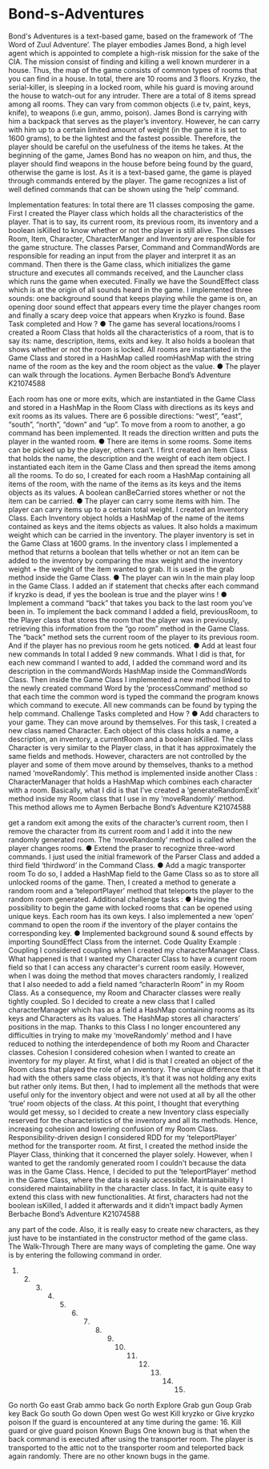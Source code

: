 # Bond-s-Adventures
Bond's Adventures is a text-based game, based on the framework of ‘The Word of Zuul Adventure’. The player embodies James Bond, a high level agent which is appointed to complete a high-risk mission for the sake of the CIA. The mission consist of finding and killing a well known murderer in a house. Thus, the map of the game consists of common types of rooms that you can find in a house. In total, there are 10 rooms and 3 floors. Kryzko, the serial-killer, is sleeping in a locked room, while his guard is moving around the house to watch-out for any intruder. There are a total of 8 items spread among all rooms. They can vary from common objects (i.e tv, paint, keys, knife), to weapons (i.e gun, ammo, poison). James Bond is carrying with him a backpack that serves as the player’s inventory. However, he can carry with him up to a certain limited amount of weight (in the game it is set to 1600 grams), to be the lightest and the fastest possible. Therefore, the player should be careful on the usefulness of the items he takes. At the beginning of the game, James Bond has no weapon on him, and thus, the player should find weapons in the house before being found by the guard, otherwise the game is lost. As it is a text-based game, the game is played through commands entered by the player. The game recognizes a list of well defined commands that can be shown using the ‘help’ command.

Implementation features:
In total there are 11 classes composing the game. First I created the Player class which holds all the characteristics of the player. That is to say, its current room, its previous room, its inventory and a boolean isKilled to know whether or not the player is still alive. The classes Room, Item, Character, CharacterManger and Inventory are responsible for the game structure. The classes Parser, Command and CommandWords are responsible for reading an input from the player and interpret it as an command. Then there is the Game class, which initializes the game structure and executes all commands received, and the Launcher class which runs the game when executed. Finally we have the SoundEffect class which is at the origin of all sounds heard in the game. I implemented three sounds: one background sound that keeps playing while the game is on, an opening door sound effect that appears every time the player changes room and finally a scary deep voice that appears when Kryzko is found.
Base Task completed and How ?
● The game has several locations/rooms
I created a Room Class that holds all the characteristics of a room, that is to say its: name, description, items, exits and key. It also holds a boolean that shows whether or not the room is locked. All rooms are instantiated in the Game Class and stored in a HashMap called roomHashMap with the string name of the room as the key and the room object as the value.
● The player can walk through the locations.
Aymen Berbache Bond’s Adventure K21074588
  
Each room has one or more exits, which are instantiated in the Game Class and stored in a HashMap in the Room Class with directions as its keys and exit rooms as its values. There are 6 possible directions: “west”, “east”, “south”, “north”, “down” and “up”. To move from a room to another, a go command has been implemented. It reads the direction written and puts the player in the wanted room.
● There are items in some rooms. Some items can be picked up by the player, others can’t.
I first created an Item Class that holds the name, the description and the weight of each item object. I instantiated each item in the Game Class and then spread the items among all the rooms. To do so, I created for each room a HashMap containing all items of the room, with the name of the items as its keys and the items objects as its values. A boolean canBeCarried stores whether or not the item can be carried.
● The player can carry some items with him. The player can carry items up to a certain total weight.
I created an Inventory Class. Each Inventory object holds a HashMap of the name of the items contained as keys and the items objects as values. It also holds a maximum weight which can be carried in the inventory. The player inventory is set in the Game Class at 1600 grams. In the inventory class I implemented a method that returns a boolean that tells whether or not an item can be added to the inventory by comparing the max weight and the inventory weight + the weight of the item wanted to grab. It is used in the grab method inside the Game Class.
● The player can win
In the main play loop in the Game Class. I added an if statement that checks after each command if kryzko is dead, if yes the boolean is true and the player wins !
● Implement a command “back” that takes you back to the last room you’ve been in.
To implement the back command I added a field, previousRoom, to the Player class that stores the room that the player was in previously, retrieving this information from the “go room” method in the Game Class. The “back” method sets the current room of the player to its previous room. And if the player has no previous room he gets noticed.
● Add at least four new commands
In total I added 9 new commands. What I did is that, for each new command I wanted to add, I added the command word and its description in the commandWords HashMap inside the CommandWords Class. Then inside the Game Class I implemented a new method linked to the newly created command Word by the ‘processCommand’ method so that each time the common word is typed the command the program knows which command to execute. All new commands can be found by typing the help command.
Challenge Tasks completed and How ?
● Add characters to your game. They can move around by themselves.
For this task, I created a new class named Character. Each object of this class holds a name, a description, an inventory, a currentRoom and a boolean isKilled. The class Character is very similar to the Player class, in that it has approximately the same fields and methods. However, characters are not controlled by the player and some of them move around by themselves, thanks to a method named ‘moveRandomly’.
This method is implemented inside another Class : CharacterManager that holds a HashMap which combines each character with a room. Basically, what I did is that I’ve created a ‘generateRandomExit’ method inside my Room class that I use in my ‘moveRandomly’ method. This method allows me to
      Aymen Berbache Bond’s Adventure K21074588

 get a random exit among the exits of the character’s current room, then I remove the character from its current room and I add it into the new randomly generated room. The ‘moveRandomly’ method is called when the player changes rooms.
● Extend the praser to recognize three-word commands.
I just used the initial framework of the Parser Class and added a third field ‘thirdword’ in the Command Class.
● Add a magic transporter room
To do so, I added a HashMap field to the Game Class so as to store all unlocked rooms of the game. Then, I created a method to generate a random room and a ‘teleportPlayer’ method that teleports the player to the random room generated.
Additional challenge tasks :
● Having the possibility to begin the game with locked rooms that can be opened using unique keys. Each room has its own keys. I also implemented a new ‘open’ command to open the room if the inventory of the player contains the corresponding key.
● Implemented background sound & sound effects by importing SoundEffect Class from the internet. Code Quality Example :
Coupling
I considered coupling when I created my characterManager Class. What happened is that I wanted my Character Class to have a current room field so that I can access any character's current room easily. However, when I was doing the method that moves characters randomly, I realized that I also needed to add a field named “characterIn Room” in my Room Class. As a consequence, my Room and Character classes were really tightly coupled. So I decided to create a new class that I called characterManager which has as a field a HashMap containing rooms as its keys and Characters as its values. The HashMap stores all characters’ positions in the map. Thanks to this Class I no longer encountered any difficulties in trying to make my ‘moveRandomly' method and I have reduced to nothing the interdependence of both my Room and Character classes.
Cohesion
I considered cohesion when I wanted to create an inventory for my player. At first, what I did is that I created an object of the Room class that played the role of an inventory. The unique difference that it had with the others same class objects, it’s that it was not holding any exits but rather only items. But then, I had to implement all the methods that were useful only for the inventory object and were not used at all by all the other ‘true’ room objects of the class. At this point, I thought that everything would get messy, so I decided to create a new Inventory class especially reserved for the characteristics of the inventory and all its methods. Hence, increasing cohesion and lowering confusion of my Room Class.
Responsibility-driven design
I considered RDD for my ‘teleportPlayer’ method for the transporter room. At first, I created the method inside the Player Class, thinking that it concerned the player solely. However, when I wanted to get the randomly generated room I couldn't because the data was in the Game Class. Hence, I decided to put the ‘teleportPlayer’ method in the Game Class, where the data is easily accessible.
Maintainability
I considered maintainability in the character class. In fact, it is quite easy to extend this class with new functionalities. At first, characters had not the boolean isKilled, I added it afterwards and it didn’t impact badly
      Aymen Berbache Bond’s Adventure K21074588

any part of the code. Also, it is really easy to create new characters, as they just have to be instantiated in the constructor method of the game class.
The Walk-Through
There are many ways of completing the game. One way is by entering the following command in order.
1. 2. 3. 4. 5. 6. 7. 8. 9. 10. 11. 12. 13. 14. 15.
Go north Go east Grab ammo back
Go north Explore Grab gun Goup Grab key Back
Go south
Go down
Open west
Go west
Kill kryzko or Give kryzko poison
If the guard is encountered at any time during the game: 16. Kill guard or give guard poison
Known Bugs
One known bug is that when the back command is executed after using the transporter room. The player is transported to the attic not to the transporter room and teleported back again randomly.
There are no other known bugs in the game.
